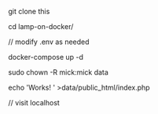 git clone this

cd lamp-on-docker/

// modify .env as needed

docker-compose up -d

sudo chown -R mick:mick data

echo 'Works! <?php echo phpinfo();?>' >data/public_html/index.php

// visit localhost
